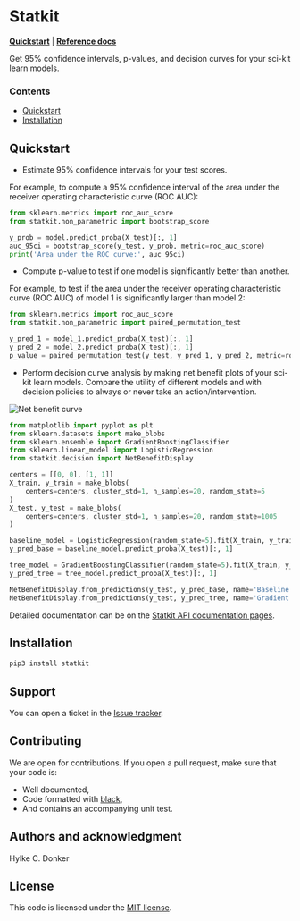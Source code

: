 # Statkit
[**Quickstart**](#quickstart) | [**Reference docs**](https://hylkedonker.gitlab.io/statkit)

Get 95% confidence intervals, p-values, and decision curves for your sci-kit learn models.

### Contents
* [Quickstart](#quickstart)
* [Installation](#installation)

## Quickstart
- Estimate 95% confidence intervals for your test scores.

For example, to compute a 95% confidence interval of the area under the
receiver operating characteristic curve (ROC AUC):
```python
from sklearn.metrics import roc_auc_score
from statkit.non_parametric import bootstrap_score

y_prob = model.predict_proba(X_test)[:, 1]
auc_95ci = bootstrap_score(y_test, y_prob, metric=roc_auc_score)
print('Area under the ROC curve:', auc_95ci)
```

- Compute p-value to test if one model is significantly better than another.

For example, to test if the area under the receiver operating characteristic
curve (ROC AUC) of model 1 is significantly larger than model 2:
```python
from sklearn.metrics import roc_auc_score
from statkit.non_parametric import paired_permutation_test

y_pred_1 = model_1.predict_proba(X_test)[:, 1]
y_pred_2 = model_2.predict_proba(X_test)[:, 1]
p_value = paired_permutation_test(y_test, y_pred_1, y_pred_2, metric=roc_auc_score)
```

- Perform decision curve analysis by making net benefit plots of your sci-kit learn models. Compare the utility of different models and with decision policies to always or never take an action/intervention.

![Net benefit curve](figures/demo_net_benefit_curve.png)
```python
from matplotlib import pyplot as plt
from sklearn.datasets import make_blobs
from sklearn.ensemble import GradientBoostingClassifier
from sklearn.linear_model import LogisticRegression
from statkit.decision import NetBenefitDisplay

centers = [[0, 0], [1, 1]]
X_train, y_train = make_blobs(
    centers=centers, cluster_std=1, n_samples=20, random_state=5
)
X_test, y_test = make_blobs(
    centers=centers, cluster_std=1, n_samples=20, random_state=1005
)

baseline_model = LogisticRegression(random_state=5).fit(X_train, y_train)
y_pred_base = baseline_model.predict_proba(X_test)[:, 1]

tree_model = GradientBoostingClassifier(random_state=5).fit(X_train, y_train)
y_pred_tree = tree_model.predict_proba(X_test)[:, 1]

NetBenefitDisplay.from_predictions(y_test, y_pred_base, name='Baseline model')
NetBenefitDisplay.from_predictions(y_test, y_pred_tree, name='Gradient boosted trees', show_references=False, ax=plt.gca())
```

Detailed documentation can be on the [Statkit API documentation pages](https://hylkedonker.gitlab.io/statkit).

## Installation
```bash
pip3 install statkit
```

## Support
You can open a ticket in the [Issue tracker](https://gitlab.com/hylkedonker/statkit/-/issues).

## Contributing
We are open for contributions.
If you open a pull request, make sure that your code is:
- Well documented,
- Code formatted with [black](https://github.com/psf/black),
- And contains an accompanying unit test.


## Authors and acknowledgment
Hylke C. Donker

## License
This code is licensed under the [MIT license](LICENSE).
